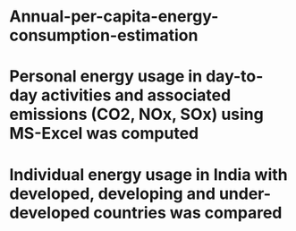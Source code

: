 # Annual-per-capita-energy-consumption-estimation
# Personal energy usage in day-to-day activities and associated emissions (CO2, NOx, SOx) using MS-Excel was computed
# Individual energy usage in India with developed, developing and under-developed countries was compared
